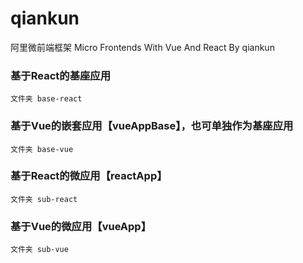 # qiankun
阿里微前端框架 Micro Frontends With Vue And React By qiankun

### 基于React的基座应用

```
文件夹 base-react
```

### 基于Vue的嵌套应用【vueAppBase】，也可单独作为基座应用

```
文件夹 base-vue
```

### 基于React的微应用【reactApp】
```
文件夹 sub-react
```

### 基于Vue的微应用【vueApp】
```
文件夹 sub-vue
```
